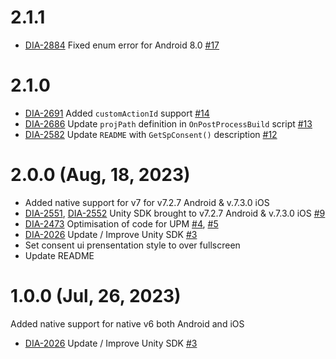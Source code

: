 # 2.1.1
* [DIA-2884](https://sourcepoint.atlassian.net/browse/DIA-2884) Fixed enum error for Android 8.0 [#17](https://github.com/SourcePointUSA/unity-sdk/pull/17)

# 2.1.0
* [DIA-2691](https://sourcepoint.atlassian.net/browse/DIA-2691) Added `customActionId` support [#14](https://github.com/SourcePointUSA/unity-sdk/pull/14)
* [DIA-2686](https://sourcepoint.atlassian.net/browse/DIA-2686) Update `projPath` definition in `OnPostProcessBuild` script [#13](https://github.com/SourcePointUSA/unity-sdk/pull/13)
* [DIA-2582](https://sourcepoint.atlassian.net/browse/DIA-2682) Update `README` with `GetSpConsent()` description [#12](https://github.com/SourcePointUSA/unity-sdk/pull/12)

# 2.0.0 (Aug, 18, 2023)
* Added native support for v7 for v7.2.7 Android & v.7.3.0 iOS 
* [DIA-2551](https://sourcepoint.atlassian.net/browse/DIA-2551), [DIA-2552](https://sourcepoint.atlassian.net/browse/DIA-2552) Unity SDK brought to v7.2.7 Android & v.7.3.0 iOS [#9](https://github.com/SourcePointUSA/unity-sdk/pull/9)
* [DIA-2473](https://sourcepoint.atlassian.net/browse/DIA-2473) Optimisation of code for UPM [#4](https://github.com/SourcePointUSA/unity-sdk/pull/4), [#5](https://github.com/SourcePointUSA/unity-sdk/pull/5)
* [DIA-2026](https://sourcepoint.atlassian.net/browse/DIA-2026) Update / Improve Unity SDK [#3](https://github.com/SourcePointUSA/unity-sdk/pull/3)
* Set consent ui prensentation style to over fullscreen
* Update README

# 1.0.0 (Jul, 26, 2023)
Added native support for native v6 both Android and iOS 
* [DIA-2026](https://sourcepoint.atlassian.net/browse/DIA-2026) Update / Improve Unity SDK [#3](https://github.com/SourcePointUSA/unity-sdk/pull/3)